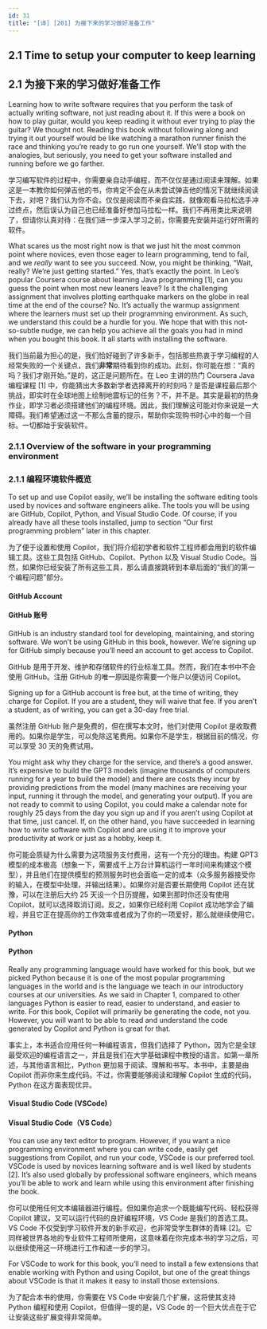 ```yaml
---
id: 31
title: "[译] [201] 为接下来的学习做好准备工作"
---
```



## 2.1 Time to setup your computer to keep learning
## 2.1 为接下来的学习做好准备工作

Learning how to write software requires that you perform the task of actually writing software, not just reading about it. If this were a book on how to play guitar, would you keep reading it without ever trying to play the guitar? We thought not. Reading this book without following along and trying it out yourself would be like watching a marathon runner finish the race and thinking you’re ready to go run one yourself. We’ll stop with the analogies, but seriously, you need to get your software installed and running before we go farther.

学习编写软件的过程中，你需要亲自动手编程，而不仅仅是通过阅读来理解。如果这是一本教你如何弹吉他的书，你肯定不会在从未尝试弹吉他的情况下就继续阅读下去，对吧？我们认为你不会。仅仅是阅读而不亲自实践，就像观看马拉松选手冲过终点，然后误认为自己也已经准备好参加马拉松一样。我们不再用类比来说明了，但请你认真对待：在我们进一步深入学习之前，你需要先安装并运行好所需的软件。

What scares us the most right now is that we just hit the most common point where novices, even those eager to learn programming, tend to fail, and we _really_ want to see you succeed. Now, you might be thinking, “Wait, really? We’re just getting started.” Yes, that’s exactly the point. In Leo’s popular Coursera course about learning Java programming [1], can you guess the point when most new leaners leave? Is it the challenging assignment that involves plotting earthquake markers on the globe in real time at the end of the course? No. It’s actually the warmup assignment where the learners must set up their programming environment. As such, we understand this could be a hurdle for you. We hope that with this not-so-subtle nudge, we can help you achieve all the goals you had in mind when you bought this book. It all starts with installing the software.

我们当前最为担心的是，我们恰好碰到了许多新手，包括那些热衷于学习编程的人经常失败的一个关键点，我们**非常**期待看到你的成功。此刻，你可能在想：“真的吗？我们才刚开始。”是的，这正是问题所在。在 Leo 主讲的热门 Coursera Java 编程课程 \[1\] 中，你能猜出大多数新学者选择离开的时刻吗？是否是课程最后那个挑战，即实时在全球地图上绘制地震标记的任务？不，并不是。其实是最初的热身作业，即学习者必须搭建他们的编程环境。因此，我们理解这可能对你来说是一大障碍。我们希望通过这一不那么含蓄的提示，帮助你实现购书时心中的每一个目标。一切都始于安装软件。


### 2.1.1 Overview of the software in your programming environment
### 2.1.1 编程环境软件概览

To set up and use Copilot easily, we’ll be installing the software editing tools used by novices and software engineers alike. The tools you will be using are GitHub, Copilot, Python, and Visual Studio Code. Of course, if you already have all these tools installed, jump to section “Our first programming problem” later in this chapter.

为了便于设置和使用 Copilot，我们将介绍初学者和软件工程师都会用到的软件编辑工具。这些工具包括 GitHub、Copilot、Python 以及 Visual Studio Code。当然，如果你已经安装了所有这些工具，那么请直接跳转到本章后面的“我们的第一个编程问题”部分。

#### GitHub Account
#### GitHub 账号

GitHub is an industry standard tool for developing, maintaining, and storing software. We won’t be using GitHub in this book, however. We’re signing up for GitHub simply because you’ll need an account to get access to Copilot.

GitHub 是用于开发、维护和存储软件的行业标准工具。然而，我们在本书中不会使用 GitHub。注册 GitHub 的唯一原因是你需要一个账户以便访问 Copilot。

Signing up for a GitHub account is free but, at the time of writing, they charge for Copilot. If you are a student, they will waive that fee. If you aren’t a student, as of writing, you can get a 30-day free trial.

虽然注册 GitHub 账户是免费的，但在撰写本文时，他们对使用 Copilot 是收取费用的。如果你是学生，可以免除这笔费用。如果你不是学生，根据目前的情况，你可以享受 30 天的免费试用。

You might ask why they charge for the service, and there’s a good answer. It’s expensive to build the GPT3 models (imagine thousands of computers running for a year to build the model) and there are costs they incur by providing predictions from the model (many machines are receiving your input, running it through the model, and generating your output). If you are not ready to commit to using Copilot, you could make a calendar note for roughly 25 days from the day you sign up and if you aren’t using Copilot at that time, just cancel. If, on the other hand, you have succeeded in learning how to write software with Copilot and are using it to improve your productivity at work or just as a hobby, keep it.

你可能会质疑为什么需要为这项服务支付费用，这有一个充分的理由。构建 GPT3 模型的成本极高（想象一下，需要成千上万台计算机运行一年时间来构建这个模型），并且他们在提供模型的预测服务时也会面临一定的成本（众多服务器接受你的输入，在模型中处理，并输出结果）。如果你对是否要长期使用 Copilot 还在犹豫，可以在注册后大约 25 天设一个日历提醒，如果到那时你还没有使用 Copilot，就可以选择取消订阅。反之，如果你已经利用 Copilot 成功地学会了编程，并且它正在提高你的工作效率或者成为了你的一项爱好，那么就继续使用它。

#### Python
#### Python

Really any programming language would have worked for this book, but we picked Python because it is one of the most popular programming languages in the world and is the language we teach in our introductory courses at our universities. As we said in Chapter 1, compared to other languages Python is easier to read, easier to understand, and easier to write. For this book, Copilot will primarily be generating the code, not you. However, you will want to be able to read and understand the code generated by Copilot and Python is great for that.

事实上，本书适合应用任何一种编程语言，但我们选择了 Python，因为它是全球最受欢迎的编程语言之一，并且是我们在大学基础课程中教授的语言。如第一章所述，与其他语言相比，Python 更加易于阅读、理解和书写。本书中，主要是由 Copilot 而非你来生成代码。不过，你需要能够阅读和理解 Copilot 生成的代码，Python 在这方面表现优异。

#### Visual Studio Code (VSCode)
#### Visual Studio Code（VS Code）

You can use any text editor to program. However, if you want a nice programming environment where you can write code, easily get suggestions from Copilot, and run your code, VSCode is our preferred tool. VSCode is used by novices learning software and is well liked by students [2]. It’s also used globally by professional software engineers, which means you’ll be able to work and learn while using this environment after finishing the book.

你可以使用任何文本编辑器进行编程。但如果你追求一个既能编写代码、轻松获得 Copilot 建议，又可以运行代码的良好编程环境，VS Code 是我们的首选工具。VS Code 不仅受到学习软件开发的新手欢迎，也非常受学生群体的青睐 \[2\]。它同样被世界各地的专业软件工程师所使用，这意味着在你完成本书的学习之后，可以继续使用这一环境进行工作和进一步的学习。

For VSCode to work for this book, you’ll need to install a few extensions that enable working with Python and using Copilot, but one of the great things about VSCode is that it makes it easy to install those extensions.

为了配合本书的使用，你需要在 VS Code 中安装几个扩展，这将使其支持 Python 编程和使用 Copilot，但值得一提的是，VS Code 的一个巨大优点在于它让安装这些扩展变得非常简单。
